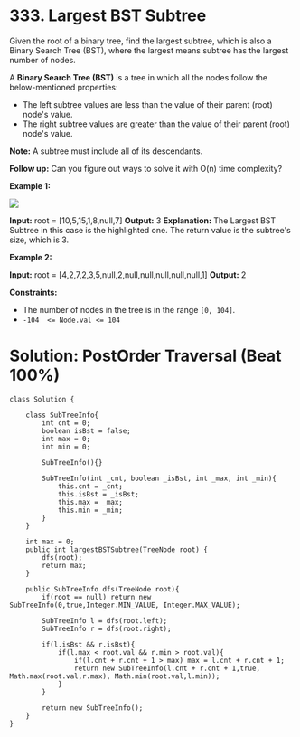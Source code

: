 # 333. Largest BST Subtree
Given the root of a binary tree, find the largest subtree, which is also a Binary Search Tree (BST), where the largest means subtree has the largest number of nodes.

A  **Binary Search Tree (BST)**  is a tree in which all the nodes follow the below-mentioned properties:

-   The left subtree values are less than the value of their parent (root) node's value.
-   The right subtree values are greater than the value of their parent (root) node's value.

**Note:** A subtree must include all of its descendants.

**Follow up:** Can you figure out ways to solve it with O(n) time complexity?

**Example 1:**

**![](https://assets.leetcode.com/uploads/2020/10/17/tmp.jpg)**

**Input:** root = [10,5,15,1,8,null,7]
**Output:** 3
**Explanation:** The Largest BST Subtree in this case is the highlighted one. The return value is the subtree's size, which is 3.

**Example 2:**

**Input:** root = [4,2,7,2,3,5,null,2,null,null,null,null,null,1]
**Output:** 2

**Constraints:**

-   The number of nodes in the tree is in the range  `[0, 104]`.
-   `-104  <= Node.val <= 104`


# Solution: PostOrder Traversal (Beat 100%)
```
class Solution {
    
    class SubTreeInfo{
        int cnt = 0;
        boolean isBst = false;
        int max = 0;
        int min = 0;
        
        SubTreeInfo(){}
        
        SubTreeInfo(int _cnt, boolean _isBst, int _max, int _min){
            this.cnt = _cnt;
            this.isBst = _isBst;
            this.max = _max;
            this.min = _min;
        }
    }
    
    int max = 0;
    public int largestBSTSubtree(TreeNode root) {
        dfs(root);
        return max;
    }
    
    public SubTreeInfo dfs(TreeNode root){
        if(root == null) return new SubTreeInfo(0,true,Integer.MIN_VALUE, Integer.MAX_VALUE);
        
        SubTreeInfo l = dfs(root.left);
        SubTreeInfo r = dfs(root.right);
        
        if(l.isBst && r.isBst){
            if(l.max < root.val && r.min > root.val){
                if(l.cnt + r.cnt + 1 > max) max = l.cnt + r.cnt + 1;
                return new SubTreeInfo(l.cnt + r.cnt + 1,true, Math.max(root.val,r.max), Math.min(root.val,l.min));
            }
        }
        
        return new SubTreeInfo();
    }
}
```